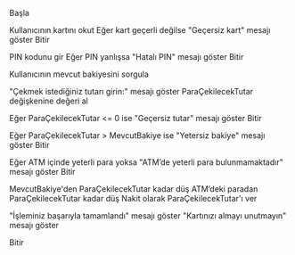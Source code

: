 Başla

  Kullanıcının kartını okut
  Eğer kart geçerli değilse
    "Geçersiz kart" mesajı göster
    Bitir

  PIN kodunu gir
  Eğer PIN yanlışsa
    "Hatalı PIN" mesajı göster
    Bitir

  Kullanıcının mevcut bakiyesini sorgula

  "Çekmek istediğiniz tutarı girin:" mesajı göster
  ParaÇekilecekTutar değişkenine değeri al

  Eğer ParaÇekilecekTutar <= 0 ise
    "Geçersiz tutar" mesajı göster
    Bitir

  Eğer ParaÇekilecekTutar > MevcutBakiye ise
    "Yetersiz bakiye" mesajı göster
    Bitir

  Eğer ATM içinde yeterli para yoksa
    "ATM’de yeterli para bulunmamaktadır" mesajı göster
    Bitir

  MevcutBakiye'den ParaÇekilecekTutar kadar düş
  ATM’deki paradan ParaÇekilecekTutar kadar düş
  Nakit olarak ParaÇekilecekTutar'ı ver

  "İşleminiz başarıyla tamamlandı" mesajı göster
  "Kartınızı almayı unutmayın" mesajı göster

Bitir
